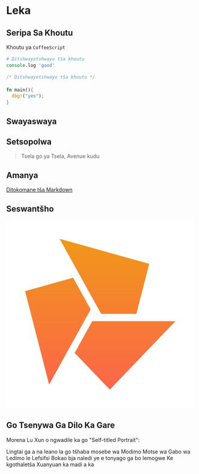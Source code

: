 [Markdown 全局注释]:#

# Leka

## Seripa Sa Khoutu

Khoutu ya `CoffeeScript`

```coffee
# Ditshwayotshwayo tša khoutu
console.log 'good'


```

```rust
/* Ditshwayotshwayo tša khoutu */

fn main(){
  dbg!("yes");
}
```

## Swayaswaya

<!-- HTML 注释 --> 

<!-- 多行注释 --> 

## Setsopolwa

> Tsela go ya Tsela, Avenue kudu

## Amanya

[Ditokomane tša Markdown](https://github.com/xxai-art/xxai-art-md)

## Seswantšho

![xxAI.Boitsebišo bja Leina la Bokgabo](https://raw.githubusercontent.com/xxai-art/web/main/file/svg/logo.svg)

## Go Tsenywa Ga Dilo Ka Gare

Morena Lu Xun o ngwadile ka go "Self-titled Portrait":

  Lingtai ga a na leano la go tšhaba mosebe wa Modimo
  Motse wa Gabo wa Ledimo le Lefsifsi
  Bokao bja naledi ye e tonyago ga bo lemogwe
  Ke kgothaletša Xuanyuan ka madi a ka


